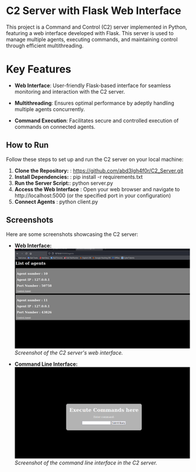 # C2 Server with Flask Web Interface
This project is a Command and Control (C2) server implemented in Python, featuring a web interface developed with Flask. This  server is used  to manage  multiple agents, executing commands, and maintaining control through efficient multithreading.

# Key Features
- **Web Interface**: User-friendly Flask-based interface for seamless monitoring and interaction with the C2 server.

- **Multithreading**: Ensures optimal performance by adeptly handling multiple agents concurrently.

- **Command Execution**: Facilitates secure and controlled execution of commands on connected agents.


## How to Run

Follow these steps to set up and run the C2 server on your local machine:

1. **Clone the Repository:** : https://github.com/abd3lgh4f0r/C2_Server.git
2. **Install Dependencies:** :  pip install -r requirements.txt
3. **Run the Server Script:**: python server.py
4. **Access the Web Interface** : Open your web browser and navigate to http://localhost:5000 (or the specified port in your configuration)
5. **Connect Agents** : python client.py

## Screenshots

Here are some screenshots showcasing the C2 server:

- **Web Interface:**
  ![Web Interface](static/images/image1.png)
  *Screenshot of the C2 server's web interface.*

- **Command Line Interface:**
  ![Command Line Interface](static/images/image2.png)
  *Screenshot of the command line interface in the C2 server.*

